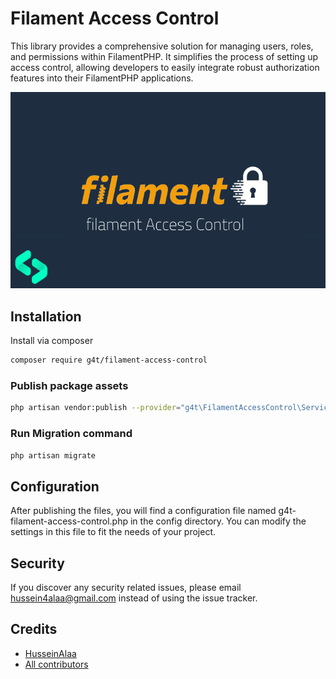 # Filament Access Control

This library provides a comprehensive solution for managing users, roles, and permissions within FilamentPHP.
It simplifies the process of setting up access control, allowing developers to easily integrate robust authorization features into their FilamentPHP applications.

![Laravel G4T Filament Access Control](https://github.com/hussein4alaa/filament-g4t-access-control/blob/main/banner.png)

## Installation

Install via composer
```bash
composer require g4t/filament-access-control
```

### Publish package assets

```bash
php artisan vendor:publish --provider="g4t\FilamentAccessControl\ServiceProvider"
```

### Run Migration command

```bash
php artisan migrate
```


## Configuration
After publishing the files, you will find a configuration file named g4t-filament-access-control.php in the config directory.
You can modify the settings in this file to fit the needs of your project.


## Security
If you discover any security related issues, please email hussein4alaa@gmail.com
instead of using the issue tracker.

## Credits
- [HusseinAlaa](https://linkedin.com/in/hussein4alaa)
- [All contributors](https://github.com/hussein4alaa/filament-g4t-access-control/graphs/contributors)
